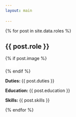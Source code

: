 ```yaml
---
layout: main

---
```


<main class="home" id="post" role="main" itemprop="mainContentOfPage" itemscope="itemscope" itemtype="http://schema.org/Blog">
   <div class="index">
    <div id="grid" class="row flex-grid float-right">
    {% for post in site.data.roles %}
        <article class="box-item" itemscope="itemscope" itemtype="http://schema.org/BlogPosting" itemprop="blogPost">
                    <h2 class="color-white" >{{ post.role }}</h2>
            <div class="box-body">
                {% if post.image %}
                    <div class="cover">
                      <img src="/img/placeholder.png" data-url="{{ post.image }}" class="preload">
                    </div>
                {% endif %}
                <div class="box-info">
                  <p class="description"><b>Duties: </b>{{ post.duties }}</p>
                        <p class="description"><b>Education: </b>{{ post.education }}</p>
                        <p class="description"><b>Skills: </b>{{ post.skills }}</p>
                </div>
            </div>
        </article>
    {% endfor %}
    </div>	
	</div>	 
</main>